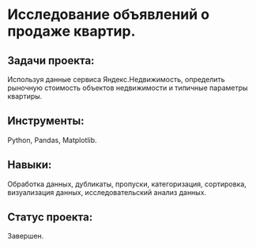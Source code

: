 # Исследование объявлений о продаже квартир.
## Задачи проекта:
Используя данные сервиса Яндекс.Недвижимость, определить рыночную стоимость объектов недвижимости и типичные параметры квартиры.

## Инструменты:
Python, Pandas, Matplotlib.

## Навыки:
Обработка данных, дубликаты, пропуски, категоризация, сортировка, визуализация данных, исследовательский анализ данных.

## Статус проекта:
Завершен.
